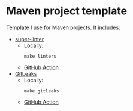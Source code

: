 # Maven project template

Template I use for Maven projects. It includes:

- [super-linter](https://github.com/github/super-linter)
  - Locally:
    ```shell script
    make linters
    ```
  - [GitHub Action](.github/workflows/linters.yaml)
- [GitLeaks](https://github.com/zricethezav/gitleaks)
  - Locally:
    ```shell script
    make gitleaks
    ```
  - [GitHub Action](.github/workflows/gitleaks.yaml)

